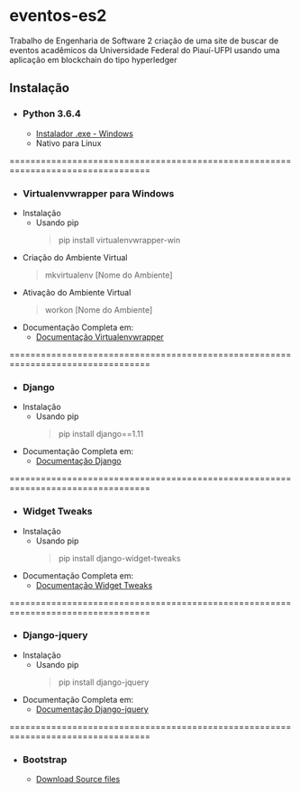 # eventos-es2
Trabalho de Engenharia de Software 2 criação de uma site de buscar de eventos acadêmicos da Universidade Federal do Piauí-UFPI usando uma aplicação em blockchain do tipo hyperledger  

## Instalação
* ### Python 3.6.4
	* [Instalador .exe - Windows](https://www.python.org/ftp/python/3.6.4/python-3.6.4-amd64.exe)
	* Nativo para Linux

=================================================================================
* ### Virtualenvwrapper para Windows
* Instalação
    * Usando pip
        >pip install virtualenvwrapper-win
* Criação do Ambiente Virtual 
	>mkvirtualenv [Nome do Ambiente]
* Ativação do Ambiente Virtual 
	>workon [Nome do Ambiente]
* Documentação Completa em:
	* [Documentação Virtualenvwrapper](https://pypi.python.org/pypi/virtualenvwrapper-win)

=================================================================================
* ### Django
* Instalação
    * Usando pip
        >pip install django==1.11
* Documentação Completa em:
	* [Documentação Django](https://docs.djangoproject.com/pt-br/1.11/)

=================================================================================
* ### Widget Tweaks
* Instalação
    * Usando pip
        >pip install django-widget-tweaks
* Documentação Completa em:
	* [Documentação Widget Tweaks](https://pypi.python.org/pypi/django-widget-tweaks)

=================================================================================
* ### Django-jquery
* Instalação
    * Usando pip
        >pip install django-jquery
* Documentação Completa em:
	* [Documentação Django-jquery](https://pypi.org/project/django-jquery)

=================================================================================
* ### Bootstrap
	* [Download Source files](https://github.com/twbs/bootstrap/archive/v4.0.0.zip)